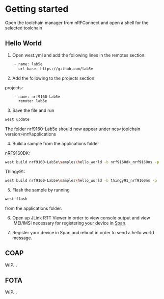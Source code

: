 # Getting started

Open the toolchain manager from nRFConnect and open a shell for the selected toolchain

## Hello World
1) Open west.yml and add the following lines in the remotes section:

```bash
    - name: lab5e
      url-base: https://github.com/lab5e
```

2) Add the following to the projects section:

projects:
```bash
    - name: nrf9160-Lab5e
      remote: lab5e
```

3) Save the file and run 
```bash
west update
```

The folder nrf9160-Lab5e should now appear under ncs\<toolchain version>\nrf\applications

4) Build a sample from the applications folder

nRF9160DK:

```bash
west build nrf9160-Lab5e\samples\hello_world -b nrf9160dk_nrf9160ns -p
```

Thingy91:

```bash
west build nrf9160-Lab5e\samples\hello_world -b thingy91_nrf9160ns -p
```

5) Flash the sample by running
```bash
west flash
```
from the applications folder.

6) Open up JLink RTT Viewer in order to view console output and view IMEI/IMSI necessary for registering your device in [Span](https://span.lab5e.com/).

7) Register your device in Span and reboot in order to send a hello world message.

## COAP
WIP...

## FOTA
WIP...











